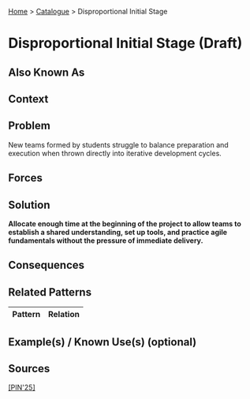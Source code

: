 [Home](../README.md) > [Catalogue](../Patterns_catalogue.md) > Disproportional Initial Stage

# Disproportional Initial Stage (Draft)

## Also Known As

## Context

## Problem

New teams formed by students struggle to balance preparation and execution when thrown directly into iterative development cycles.

## Forces

## Solution

**Allocate enough time at the beginning of the project to allow teams to establish a shared understanding, set up tools, and practice agile fundamentals without the pressure of immediate delivery.**

## Consequences

## Related Patterns

|Pattern  | Relation |
|--|--|
 
## Example(s) / Known Use(s) (optional) 

## Sources

[[PIN'25]](../References.md)